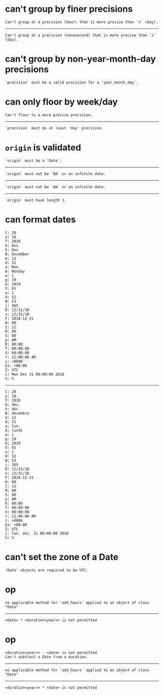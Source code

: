 # can't group by finer precisions

    Can't group at a precision (hour) that is more precise than `x` (day).

---

    Can't group at a precision (nanosecond) that is more precise than `x` (day).

# can't group by non-year-month-day precisions

    `precision` must be a valid precision for a 'year_month_day'.

# can only floor by week/day

    Can't floor to a more precise precision.

---

    `precision` must be at least 'day' precision.

# `origin` is validated

    `origin` must be a 'Date'.

---

    `origin` must not be `NA` or an infinite date.

---

    `origin` must not be `NA` or an infinite date.

---

    `origin` must have length 1.

# can format dates

    C: 20
    y: 18
    Y: 2018
    b: Dec
    h: Dec
    B: December
    m: 12
    d: 31
    a: Mon
    A: Monday
    w: 1
    g: 19
    G: 2019
    V: 01
    u: 1
    U: 52
    W: 53
    j: 365
    D: 12/31/18
    x: 12/31/18
    F: 2018-12-31
    H: 00
    I: 12
    M: 00
    S: 00
    p: AM
    R: 00:00
    T: 00:00:00
    X: 00:00:00
    r: 12:00:00 AM
    z: +0000
    Ez: +00:00
    Z: UTC
    c: Mon Dec 31 00:00:00 2018
    %: %

---

    C: 20
    y: 18
    Y: 2018
    b: déc.
    h: déc.
    B: décembre
    m: 12
    d: 31
    a: lun.
    A: lundi
    w: 1
    g: 19
    G: 2019
    V: 01
    u: 1
    U: 52
    W: 53
    j: 365
    D: 12/31/18
    x: 12/31/18
    F: 2018-12-31
    H: 00
    I: 12
    M: 00
    S: 00
    p: AM
    R: 00:00
    T: 00:00:00
    X: 00:00:00
    r: 12:00:00 AM
    z: +0000
    Ez: +00:00
    Z: UTC
    c: lun. déc. 31 00:00:00 2018
    %: %

# can't set the zone of a Date

    'Date' objects are required to be UTC.

# <date> op <duration>

    no applicable method for 'add_hours' applied to an object of class "Date"

---

    <date> * <duration<year>> is not permitted

# <duration> op <date>

    <duration<year>> - <date> is not permitted
    Can't subtract a Date from a duration.

---

    no applicable method for 'add_hours' applied to an object of class "Date"

---

    <duration<year>> * <date> is not permitted

